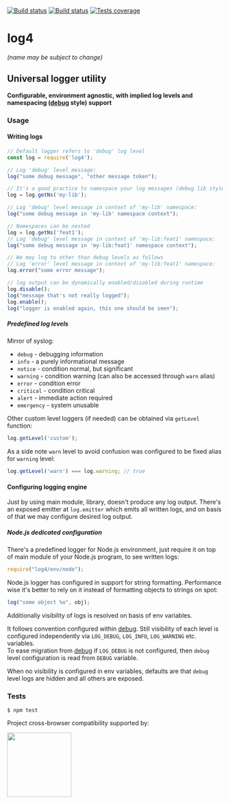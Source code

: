 [![Build status][circleci-image]][circleci-url]
[![Build status][appveyor-image]][appveyor-url]
[![Tests coverage][codecov-image]][codecov-url]

# log4

_(name may be subject to change)_

## Universal logger utility

__Configurable, environment agnostic, with implied log levels and namespacing ([debug](https://github.com/visionmedia/debug#debug) style) support__

### Usage

#### Writing logs

```javascript
// Default logger refers to 'debug' log level
const log = require('log4');

// Log 'debug' level message:
log("some debug message", "other message token");

// It's a good practice to namespace your log messages (debug lib style) e.g.
log = log.getNs('my-lib');

// Log 'debug' level message in context of 'my-lib' namespace:
log("some debug message in 'my-lib' namespace context");

// Namespaces can be nested
log = log.getNs('feat1');
// Log 'debug' level message in context of 'my-lib:feat1' namespace:
log("some debug message in 'my-lib:feat1' namespace context");

// We may log to other than debug levels as follows
// Log 'error' level message in context of 'my-lib:feat1' namespace:
log.error("some error message");

// log output can be dynamically enabled/disabled during runtime
log.disable();
log("message that's not really logged");
log.enable();
log("logger is enabled again, this one should be seen");
```

##### Predefined log levels

Mirror of syslog:

- `debug` - debugging information
- `info` - a purely informational message
- `notice` - condition normal, but significant
- `warning` - condition warning (can also be accessed through `warn` alias)
- `error` - condition error
- `critical` - condition critical
- `alert` - immediate action required
- `emergency` - system unusable

Other custom level loggers (if needed) can be obtained via `getLevel` function:

```javascript
log.getLevel('custom');
```

As a side note `warn` level to avoid confusion was configured to be fixed alias for `warning` level:

```javascript
log.getLevel('warn') === log.warning; // true
```

#### Configuring logging engine

Just by using main module, library, doesn't produce any log output. There's an exposed emitter at `log.emitter`
which emits all written logs, and on basis of that we may configure desired log output.

##### Node.js dedicated configuration

There's a predefined logger for Node.js environment, just require it on top of main module of your Node.js program, to see written logs:

```javascript
require("log4/env/node");
```

Node.js logger has configured in support for string formatting. Performance wise it's better to rely on it instead of formatting objects to strings on spot:

```javascript
log("some object %o", obj);
```

Additionally visibility of logs is resolved on basis of env variables.

It follows convention configured
within [debug](https://github.com/visionmedia/debug#windows-note). Still visibility of each level is configured independently via `LOG_DEBUG`, `LOG_INFO`, `LOG_WARNING` etc. variables.  
To ease migration from [debug](https://github.com/visionmedia/debug) if `LOG_DEBUG` is not configured, then `debug` level configuration is read from `DEBUG` variable.

When no visibility is configured in env variables, defaults are that `debug` level logs are hidden and all others are exposed.

### Tests

	$ npm test

Project cross-browser compatibility supported by:

<a href="https://browserstack.com"><img src="https://bstacksupport.zendesk.com/attachments/token/Pj5uf2x5GU9BvWErqAr51Jh2R/?name=browserstack-logo-600x315.png" height="150" /></a>

[circleci-image]: https://img.shields.io/circleci/project/github/medikoo/log4.svg
[circleci-url]: https://circleci.com/gh/medikoo/log4
[appveyor-image]: https://img.shields.io/appveyor/ci/medikoo/log4.svg
[appveyor-url]: https://ci.appveyor.com/project/medikoo/log4
[codecov-image]: https://img.shields.io/codecov/c/github/medikoo/log4.svg
[codecov-url]: https://codecov.io/gh/medikoo/log4
